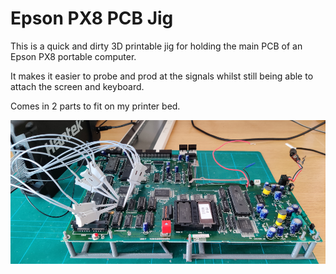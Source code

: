# Epson PX8 PCB Jig

This is a quick and dirty 3D printable jig for holding the main PCB of an Epson PX8 portable computer.

It makes it easier to probe and prod at the signals whilst still being able to attach the screen and keyboard.

Comes in 2 parts to fit on my printer bed.

![jig](jig.png)